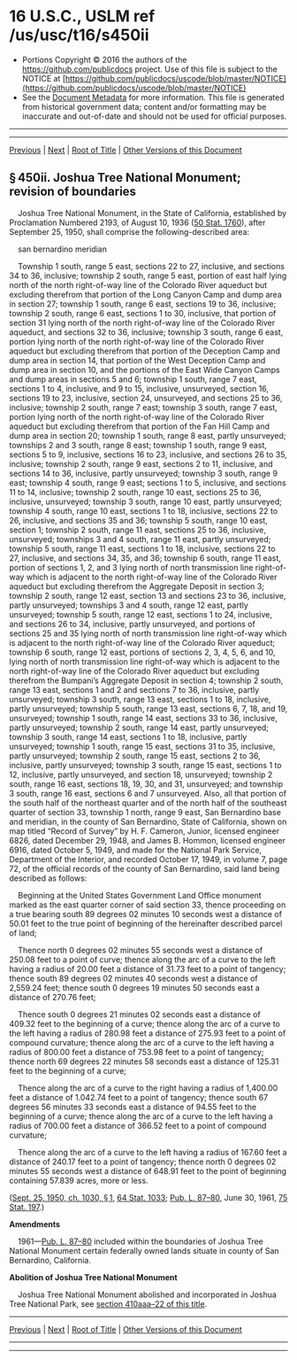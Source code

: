 ---
---

# 16 U.S.C., USLM ref /us/usc/t16/s450ii

* Portions Copyright © 2016 the authors of the https://github.com/publicdocs project.
  Use of this file is subject to the NOTICE at [https://github.com/publicdocs/uscode/blob/master/NOTICE](https://github.com/publicdocs/uscode/blob/master/NOTICE)
* See the [Document Metadata](././../../../../..//README.md) for more information.
  This file is generated from historical government data; content and/or formatting may be inaccurate and out-of-date and should not be used for official purposes.

----------
----------

[Previous](./../../../../..//us/usc/t16/ch1/schLXI/m__us_usc_t16_s450hh–2.md) | [Next](./../../../../..//us/usc/t16/ch1/schLXI/m__us_usc_t16_s450ii–1.md) | [Root of Title](./../../../../../) | [Other Versions of this Document](https://publicdocs.github.io/go/links?ns=uslm&ref=%2Fus%2Fusc%2Ft16%2Fs450ii)

## § 450ii. Joshua Tree National Monument; revision of boundaries

    Joshua Tree National Monument, in the State of California, established by Proclamation Numbered 2193, of August 10, 1936 ([50 Stat. 1760][/us/stat/50/1760]), after September 25, 1950, shall comprise the following-described area:

    san bernardino meridian

    Township 1 south, range 5 east, sections 22 to 27, inclusive, and sections 34 to 36, inclusive; township 2 south, range 5 east, portion of east half lying north of the north right-of-way line of the Colorado River aqueduct but excluding therefrom that portion of the Long Canyon Camp and dump area in section 27; township 1 south, range 6 east, sections 19 to 36, inclusive; township 2 south, range 6 east, sections 1 to 30, inclusive, that portion of section 31 lying north of the north right-of-way line of the Colorado River aqueduct, and sections 32 to 36, inclusive; township 3 south, range 6 east, portion lying north of the north right-of-way line of the Colorado River aqueduct but excluding therefrom that portion of the Deception Camp and dump area in section 14, that portion of the West Deception Camp and dump area in section 10, and the portions of the East Wide Canyon Camps and dump areas in sections 5 and 6; township 1 south, range 7 east, sections 1 to 4, inclusive, and 9 to 15, inclusive, unsurveyed, section 16, sections 19 to 23, inclusive, section 24, unsurveyed, and sections 25 to 36, inclusive; township 2 south, range 7 east; township 3 south, range 7 east, portion lying north of the north right-of-way line of the Colorado River aqueduct but excluding therefrom that portion of the Fan Hill Camp and dump area in section 20; township 1 south, range 8 east, partly unsurveyed; townships 2 and 3 south, range 8 east; township 1 south, range 9 east, sections 5 to 9, inclusive, sections 16 to 23, inclusive, and sections 26 to 35, inclusive; township 2 south, range 9 east, sections 2 to 11, inclusive, and sections 14 to 36, inclusive, partly unsurveyed; township 3 south, range 9 east; township 4 south, range 9 east; sections 1 to 5, inclusive, and sections 11 to 14, inclusive; township 2 south, range 10 east, sections 25 to 36, inclusive, unsurveyed; township 3 south, range 10 east, partly unsurveyed; township 4 south, range 10 east, sections 1 to 18, inclusive, sections 22 to 26, inclusive, and sections 35 and 36; township 5 south, range 10 east, section 1; township 2 south, range 11 east, sections 25 to 36, inclusive, unsurveyed; townships 3 and 4 south, range 11 east, partly unsurveyed; township 5 south, range 11 east, sections 1 to 18, inclusive, sections 22 to 27, inclusive, and sections 34, 35, and 36; township 6 south, range 11 east, portion of sections 1, 2, and 3 lying north of north transmission line right-of-way which is adjacent to the north right-of-way line of the Colorado River aqueduct but excluding therefrom the Aggregate Deposit in section 3; township 2 south, range 12 east, section 13 and sections 23 to 36, inclusive, partly unsurveyed; townships 3 and 4 south, range 12 east, partly unsurveyed; township 5 south, range 12 east, sections 1 to 24, inclusive, and sections 26 to 34, inclusive, partly unsurveyed, and portions of sections 25 and 35 lying north of north transmission line right-of-way which is adjacent to the north right-of-way line of the Colorado River aqueduct; township 6 south, range 12 east, portions of sections 2, 3, 4, 5, 6, and 10, lying north of north transmission line right-of-way which is adjacent to the north right-of-way line of the Colorado River aqueduct but excluding therefrom the Bumpani’s Aggregate Deposit in section 4; township 2 south, range 13 east, sections 1 and 2 and sections 7 to 36, inclusive, partly unsurveyed; township 3 south, range 13 east, sections 1 to 18, inclusive, partly unsurveyed; township 5 south, range 13 east, sections 6, 7, 18, and 19, unsurveyed; township 1 south, range 14 east, sections 33 to 36, inclusive, partly unsurveyed; township 2 south, range 14 east, partly unsurveyed; township 3 south, range 14 east, sections 1 to 18, inclusive, partly unsurveyed; township 1 south, range 15 east, sections 31 to 35, inclusive, partly unsurveyed; township 2 south, range 15 east, sections 2 to 36, inclusive, partly unsurveyed; township 3 south, range 15 east, sections 1 to 12, inclusive, partly unsurveyed, and section 18, unsurveyed; township 2 south, range 16 east, sections 18, 19, 30, and 31, unsurveyed; and township 3 south, range 16 east, sections 6 and 7 unsurveyed. Also, all that portion of the south half of the northeast quarter and of the north half of the southeast quarter of section 33, township 1 north, range 9 east, San Bernardino base and meridian, in the county of San Bernardino, State of California, shown on map titled “Record of Survey” by H. F. Cameron, Junior, licensed engineer 6826, dated December 29, 1948, and James B. Hommon, licensed engineer 6916, dated October 5, 1949, and made for the National Park Service, Department of the Interior, and recorded October 17, 1949, in volume 7, page 72, of the official records of the county of San Bernardino, said land being described as follows:

    Beginning at the United States Government Land Office monument marked as the east quarter corner of said section 33, thence proceeding on a true bearing south 89 degrees 02 minutes 10 seconds west a distance of 50.01 feet to the true point of beginning of the hereinafter described parcel of land;

    Thence north 0 degrees 02 minutes 55 seconds west a distance of 250.08 feet to a point of curve; thence along the arc of a curve to the left having a radius of 20.00 feet a distance of 31.73 feet to a point of tangency; thence south 89 degrees 02 minutes 40 seconds west a distance of 2,559.24 feet; thence south 0 degrees 19 minutes 50 seconds east a distance of 270.76 feet;

    Thence south 0 degrees 21 minutes 02 seconds east a distance of 409.32 feet to the beginning of a curve; thence along the arc of a curve to the left having a radius of 280.98 feet a distance of 275.93 feet to a point of compound curvature; thence along the arc of a curve to the left having a radius of 800.00 feet a distance of 753.98 feet to a point of tangency; thence north 69 degrees 22 minutes 58 seconds east a distance of 125.31 feet to the beginning of a curve;

    Thence along the arc of a curve to the right having a radius of 1,400.00 feet a distance of 1.042.74 feet to a point of tangency; thence south 67 degrees 56 minutes 33 seconds east a distance of 94.55 feet to the beginning of a curve; thence along the arc of a curve to the left having a radius of 700.00 feet a distance of 366.52 feet to a point of compound curvature;

    Thence along the arc of a curve to the left having a radius of 167.60 feet a distance of 240.17 feet to a point of tangency; thence north 0 degrees 02 minutes 55 seconds west a distance of 648.91 feet to the point of beginning containing 57.839 acres, more or less.

([Sept. 25, 1950, ch. 1030, § 1][/us/act/1950-09-25/ch1030/s1], [64 Stat. 1033][/us/stat/64/1033]; [Pub. L. 87–80][/us/pl/87/80], June 30, 1961, [75 Stat. 197][/us/stat/75/197].)

 __Amendments__ 

    1961—[Pub. L. 87–80][/us/pl/87/80] included within the boundaries of Joshua Tree National Monument certain federally owned lands situate in county of San Bernardino, California.

 __Abolition of Joshua Tree National Monument__ 

    Joshua Tree National Monument abolished and incorporated in Joshua Tree National Park, see [section 410aaa–22 of this title][/us/usc/t16/s410aaa–22].

----------

[Previous](./../../../../..//us/usc/t16/ch1/schLXI/m__us_usc_t16_s450hh–2.md) | [Next](./../../../../..//us/usc/t16/ch1/schLXI/m__us_usc_t16_s450ii–1.md) | [Root of Title](./../../../../../) | [Other Versions of this Document](https://publicdocs.github.io/go/links?ns=uslm&ref=%2Fus%2Fusc%2Ft16%2Fs450ii)

----------
----------

[/us/stat/50/1760]: https://publicdocs.github.io/go/links?ns=uslm&ref=%2Fus%2Fstat%2F50%2F1760
[/us/act/1950-09-25/ch1030/s1]: https://publicdocs.github.io/go/links?ns=uslm&ref=%2Fus%2Fact%2F1950-09-25%2Fch1030%2Fs1
[/us/stat/64/1033]: https://publicdocs.github.io/go/links?ns=uslm&ref=%2Fus%2Fstat%2F64%2F1033
[/us/pl/87/80]: https://publicdocs.github.io/go/links?ns=uslm&ref=%2Fus%2Fpl%2F87%2F80
[/us/stat/75/197]: https://publicdocs.github.io/go/links?ns=uslm&ref=%2Fus%2Fstat%2F75%2F197
[/us/pl/87/80]: https://publicdocs.github.io/go/links?ns=uslm&ref=%2Fus%2Fpl%2F87%2F80
[/us/usc/t16/s410aaa–22]: https://publicdocs.github.io/go/links?ns=uslm&ref=%2Fus%2Fusc%2Ft16%2Fs410aaa%E2%80%9322


